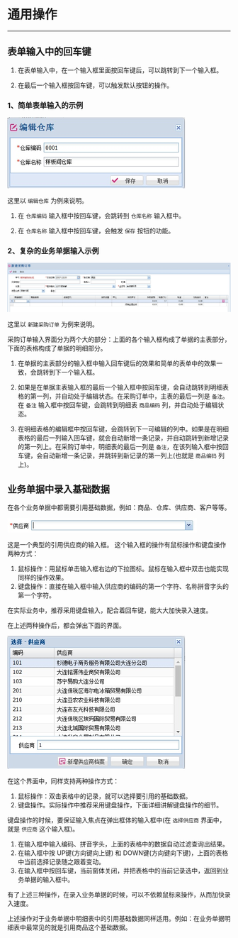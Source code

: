 # 通用操作

---

## 表单输入中的回车键

1. 在表单输入中，在一个输入框里面按回车键后，可以跳转到下一个输入框。

2. 在最后一个输入框按回车键，可以触发默认按钮的操作。

### 1、简单表单输入的示例

![](../assets/00-01.jpg)

这里以 `编辑仓库` 为例来说明。

1. 在 `仓库编码` 输入框中按回车键，会跳转到 `仓库名称` 输入框中。

2. 在 `仓库名称` 输入框中按回车键，会触发 `保存` 按钮的功能。

### 2、复杂的业务单据输入示例

![](../assets/00-02.jpg)

这里以 `新建采购订单` 为例来说明。

采购订单输入界面分为两个大的部分：上面的各个输入框构成了单据的主表部分，下面的表格构成了单据的明细部分。

1. 在单据的主表部分的输入框中输入回车键后的效果和简单的表单中的效果一致，会跳转到下一个输入框。

2. 如果是在单据主表输入框的最后一个输入框中按回车键，会自动跳转到明细表格的第一列，并自动处于编辑状态。在采购订单中，主表的最后一列是 `备注`。在 `备注` 输入框中按回车键，会跳转到明细表 `商品编码` 列，并自动处于编辑状态。

3. 在明细表格的编辑框中按回车键，会跳转到下一可编辑的列中。如果是在明细表格的最后一列输入回车键，就会自动新增一条记录，并自动跳转到新增记录的第一列上。在采购订单中，明细表的最后一列是 `备注`，在该列输入框中按回车键，会自动新增一条记录，并跳转到新记录的第一列上(也就是 `商品编码` 列上)。

## 业务单据中录入基础数据

在各个业务单据中都需要引用基础数据，例如：商品、仓库、供应商、客户等等。

![](../assets/00-03.jpg)

这是一个典型的引用供应商的输入框。
这个输入框的操作有鼠标操作和键盘操作两种方式：
1. 鼠标操作：用鼠标单击输入框右边的下拉图标。鼠标在输入框中双击也能实现同样的操作效果。
2. 键盘操作：直接在输入框中输入供应商的编码的第一个字符、名称拼音字头的第一个字符。

在实际业务中，推荐采用键盘输入，配合着回车键，能大大加快录入速度。

在上述两种操作后，都会弹出下面的界面。

![](../assets/00-04.jpg)

在这个界面中，同样支持两种操作方式：
1. 鼠标操作：双击表格中的记录，就可以选择要引用的基础数据。
2. 键盘操作。实际操作中推荐采用键盘操作，下面详细讲解键盘操作的细节。

键盘操作的时候，要保证输入焦点在弹出框体的输入框中(在 `选择供应商` 界面中，就是 `供应商` 这个输入框)。
1. 在输入框中输入编码、拼音字头，上面的表格中的数据自动过滤查询出结果。
2. 在输入框中按 UP键(方向键向上键) 和 DOWN键(方向键向下键)，上面的表格中当前选择记录随之跟着变动。
3. 在输入框中按回车键，当前窗体关闭，并把表格中的当前记录选中，返回到业务单据的输入框中。

有了上述三种操作，在录入业务单据的时候，可以不依赖鼠标来操作，从而加快录入速度。

上述操作对于业务单据中明细表中的引用基础数据同样适用。例如：在业务单据明细表中最常见的就是引用商品这个基础数据。
